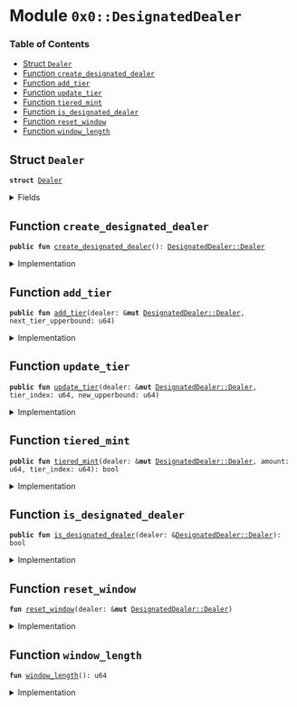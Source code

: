 
<a name="0x0_DesignatedDealer"></a>

# Module `0x0::DesignatedDealer`

### Table of Contents

-  [Struct `Dealer`](#0x0_DesignatedDealer_Dealer)
-  [Function `create_designated_dealer`](#0x0_DesignatedDealer_create_designated_dealer)
-  [Function `add_tier`](#0x0_DesignatedDealer_add_tier)
-  [Function `update_tier`](#0x0_DesignatedDealer_update_tier)
-  [Function `tiered_mint`](#0x0_DesignatedDealer_tiered_mint)
-  [Function `is_designated_dealer`](#0x0_DesignatedDealer_is_designated_dealer)
-  [Function `reset_window`](#0x0_DesignatedDealer_reset_window)
-  [Function `window_length`](#0x0_DesignatedDealer_window_length)



<a name="0x0_DesignatedDealer_Dealer"></a>

## Struct `Dealer`



<pre><code><b>struct</b> <a href="#0x0_DesignatedDealer_Dealer">Dealer</a>
</code></pre>



<details>
<summary>Fields</summary>


<dl>
<dt>

<code>window_start: u64</code>
</dt>
<dd>
 Time window start in microseconds
</dd>
<dt>

<code>window_inflow: u64</code>
</dt>
<dd>
 The minted inflow during this time window
</dd>
<dt>

<code>is_certified: bool</code>
</dt>
<dd>
 Association grants
</dd>
<dt>

<code>tiers: vector&lt;u64&gt;</code>
</dt>
<dd>
 0-indexed array of tier upperbounds
</dd>
</dl>


</details>

<a name="0x0_DesignatedDealer_create_designated_dealer"></a>

## Function `create_designated_dealer`



<pre><code><b>public</b> <b>fun</b> <a href="#0x0_DesignatedDealer_create_designated_dealer">create_designated_dealer</a>(): <a href="#0x0_DesignatedDealer_Dealer">DesignatedDealer::Dealer</a>
</code></pre>



<details>
<summary>Implementation</summary>


<pre><code><b>public</b> <b>fun</b> <a href="#0x0_DesignatedDealer_create_designated_dealer">create_designated_dealer</a>(
): <a href="#0x0_DesignatedDealer_Dealer">Dealer</a> {
    <a href="#0x0_DesignatedDealer_Dealer">Dealer</a> {
        window_start: <a href="LibraTimestamp.md#0x0_LibraTimestamp_now_microseconds">LibraTimestamp::now_microseconds</a>(),
        window_inflow: 0,
        is_certified: <b>true</b>,
        tiers: <a href="Vector.md#0x0_Vector_empty">Vector::empty</a>(),
    }
}
</code></pre>



</details>

<a name="0x0_DesignatedDealer_add_tier"></a>

## Function `add_tier`



<pre><code><b>public</b> <b>fun</b> <a href="#0x0_DesignatedDealer_add_tier">add_tier</a>(dealer: &<b>mut</b> <a href="#0x0_DesignatedDealer_Dealer">DesignatedDealer::Dealer</a>, next_tier_upperbound: u64)
</code></pre>



<details>
<summary>Implementation</summary>


<pre><code><b>public</b> <b>fun</b> <a href="#0x0_DesignatedDealer_add_tier">add_tier</a>(dealer: &<b>mut</b> <a href="#0x0_DesignatedDealer_Dealer">Dealer</a>, next_tier_upperbound: u64)
{
    <b>let</b> tiers = &<b>mut</b> dealer.tiers;
    <b>let</b> number_of_tiers: u64 = <a href="Vector.md#0x0_Vector_length">Vector::length</a>(tiers);
    // INVALID_TIER_ADDITION
    Txn::assert(number_of_tiers &lt;= 4, 3);
    <b>if</b> (number_of_tiers &gt; 1) {
        <b>let</b> prev_tier = *<a href="Vector.md#0x0_Vector_borrow">Vector::borrow</a>(tiers, number_of_tiers - 1);
        // INVALID_TIER_START
        Txn::assert(prev_tier &lt; next_tier_upperbound, 4);
    };
    <a href="Vector.md#0x0_Vector_push_back">Vector::push_back</a>(tiers, next_tier_upperbound);
}
</code></pre>



</details>

<a name="0x0_DesignatedDealer_update_tier"></a>

## Function `update_tier`



<pre><code><b>public</b> <b>fun</b> <a href="#0x0_DesignatedDealer_update_tier">update_tier</a>(dealer: &<b>mut</b> <a href="#0x0_DesignatedDealer_Dealer">DesignatedDealer::Dealer</a>, tier_index: u64, new_upperbound: u64)
</code></pre>



<details>
<summary>Implementation</summary>


<pre><code><b>public</b> <b>fun</b> <a href="#0x0_DesignatedDealer_update_tier">update_tier</a>(dealer: &<b>mut</b> <a href="#0x0_DesignatedDealer_Dealer">Dealer</a>, tier_index: u64, new_upperbound: u64)
{
    <b>let</b> tiers = &<b>mut</b> dealer.tiers;
    <b>let</b> number_of_tiers = <a href="Vector.md#0x0_Vector_length">Vector::length</a>(tiers);
    // INVALID_TIER_INDEX
    Txn::assert(tier_index &lt;= 4, 3);
    Txn::assert(tier_index &lt; number_of_tiers, 3);
    // Make sure that this new start for the tier is consistent
    // with the tier above it.
    <b>let</b> next_tier = tier_index + 1;
    <b>if</b> (next_tier &lt; number_of_tiers) {
        // INVALID_TIER_START
        Txn::assert(new_upperbound &lt; *<a href="Vector.md#0x0_Vector_borrow">Vector::borrow</a>(tiers, next_tier), 4);
    };
    <b>let</b> tier_mut = <a href="Vector.md#0x0_Vector_borrow_mut">Vector::borrow_mut</a>(tiers, tier_index);
    *tier_mut = new_upperbound;
}
</code></pre>



</details>

<a name="0x0_DesignatedDealer_tiered_mint"></a>

## Function `tiered_mint`



<pre><code><b>public</b> <b>fun</b> <a href="#0x0_DesignatedDealer_tiered_mint">tiered_mint</a>(dealer: &<b>mut</b> <a href="#0x0_DesignatedDealer_Dealer">DesignatedDealer::Dealer</a>, amount: u64, tier_index: u64): bool
</code></pre>



<details>
<summary>Implementation</summary>


<pre><code><b>public</b> <b>fun</b> <a href="#0x0_DesignatedDealer_tiered_mint">tiered_mint</a>(dealer: &<b>mut</b> <a href="#0x0_DesignatedDealer_Dealer">Dealer</a>, amount: u64, tier_index: u64): bool {
    <a href="#0x0_DesignatedDealer_reset_window">reset_window</a>(dealer);
    <b>let</b> cur_inflow = *&dealer.window_inflow;
    <b>let</b> tiers = &<b>mut</b> dealer.tiers;
    // If the tier_index is one past the bounded tiers, minting is unbounded
    <b>let</b> number_of_tiers = <a href="Vector.md#0x0_Vector_length">Vector::length</a>(tiers);
    <b>let</b> tier_check = &<b>mut</b> <b>false</b>;
    <b>if</b> (tier_index == number_of_tiers) {
        *tier_check = <b>true</b>;
    } <b>else</b> {
        <b>let</b> tier_upperbound: u64 = *<a href="Vector.md#0x0_Vector_borrow">Vector::borrow</a>(tiers, tier_index);
        *tier_check = (cur_inflow + amount &lt;= tier_upperbound);
    };
    <b>if</b> (*tier_check) {
        dealer.window_inflow = cur_inflow + amount;
    };
    *tier_check
}
</code></pre>



</details>

<a name="0x0_DesignatedDealer_is_designated_dealer"></a>

## Function `is_designated_dealer`



<pre><code><b>public</b> <b>fun</b> <a href="#0x0_DesignatedDealer_is_designated_dealer">is_designated_dealer</a>(dealer: &<a href="#0x0_DesignatedDealer_Dealer">DesignatedDealer::Dealer</a>): bool
</code></pre>



<details>
<summary>Implementation</summary>


<pre><code><b>public</b> <b>fun</b> <a href="#0x0_DesignatedDealer_is_designated_dealer">is_designated_dealer</a>(dealer: &<a href="#0x0_DesignatedDealer_Dealer">Dealer</a>): bool
{
    *&dealer.is_certified
}
</code></pre>



</details>

<a name="0x0_DesignatedDealer_reset_window"></a>

## Function `reset_window`



<pre><code><b>fun</b> <a href="#0x0_DesignatedDealer_reset_window">reset_window</a>(dealer: &<b>mut</b> <a href="#0x0_DesignatedDealer_Dealer">DesignatedDealer::Dealer</a>)
</code></pre>



<details>
<summary>Implementation</summary>


<pre><code><b>fun</b> <a href="#0x0_DesignatedDealer_reset_window">reset_window</a>(dealer: &<b>mut</b> <a href="#0x0_DesignatedDealer_Dealer">Dealer</a>) {
    <b>let</b> current_time = <a href="LibraTimestamp.md#0x0_LibraTimestamp_now_microseconds">LibraTimestamp::now_microseconds</a>();
    <b>if</b> (current_time &gt; dealer.window_start + <a href="#0x0_DesignatedDealer_window_length">window_length</a>()) {
        dealer.window_start = current_time;
        dealer.window_inflow = 0;
    }
}
</code></pre>



</details>

<a name="0x0_DesignatedDealer_window_length"></a>

## Function `window_length`



<pre><code><b>fun</b> <a href="#0x0_DesignatedDealer_window_length">window_length</a>(): u64
</code></pre>



<details>
<summary>Implementation</summary>


<pre><code><b>fun</b> <a href="#0x0_DesignatedDealer_window_length">window_length</a>(): u64 {
    // number of microseconds in a day
    86400000000
}
</code></pre>



</details>
